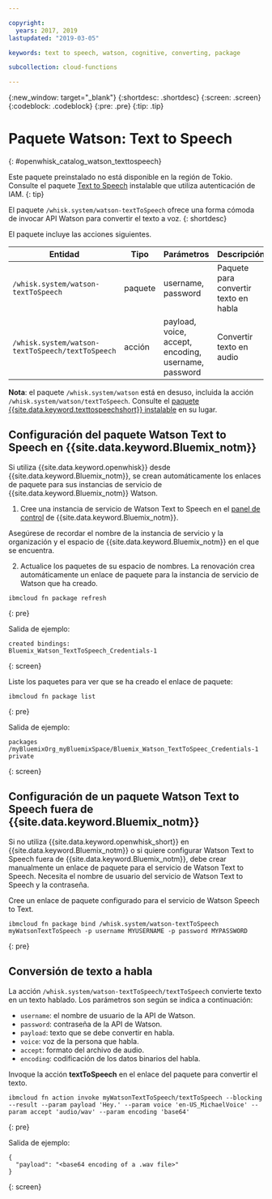 ```yaml
---

copyright:
  years: 2017, 2019
lastupdated: "2019-03-05"

keywords: text to speech, watson, cognitive, converting, package

subcollection: cloud-functions

---
```


{:new_window: target="_blank"}
{:shortdesc: .shortdesc}
{:screen: .screen}
{:codeblock: .codeblock}
{:pre: .pre}
{:tip: .tip}
# Paquete Watson: Text to Speech
{: #openwhisk_catalog_watson_texttospeech}

Este paquete preinstalado no está disponible en la región de Tokio. Consulte el paquete [Text to Speech](/docs/openwhisk?topic=cloud-functions-text-to-speech-package) instalable que utiliza autenticación de IAM. 
{: tip}

El paquete `/whisk.system/watson-textToSpeech` ofrece una forma cómoda de invocar API Watson para convertir el texto a voz.
{: shortdesc}

El paquete incluye las acciones siguientes.

| Entidad | Tipo | Parámetros | Descripción |
| --- | --- | --- | --- |
| `/whisk.system/watson-textToSpeech` | paquete | username, password | Paquete para convertir texto en habla |
| `/whisk.system/watson-textToSpeech/textToSpeech` | acción | payload, voice, accept, encoding, username, password | Convertir texto en audio |

**Nota**: el paquete `/whisk.system/watson` está en desuso, incluida la acción `/whisk.system/watson/textToSpeech`. Consulte el [paquete {{site.data.keyword.texttospeechshort}} instalable](/docs/openwhisk?topic=cloud-functions-text-to-speech-package) en su lugar.

## Configuración del paquete Watson Text to Speech en {{site.data.keyword.Bluemix_notm}}

Si utiliza {{site.data.keyword.openwhisk}} desde {{site.data.keyword.Bluemix_notm}}, se crean automáticamente los enlaces de paquete para sus instancias de servicio de {{site.data.keyword.Bluemix_notm}} Watson.

1. Cree una instancia de servicio de Watson Text to Speech en el [panel de control](http://cloud.ibm.com) de {{site.data.keyword.Bluemix_notm}}.

  Asegúrese de recordar el nombre de la instancia de servicio y la organización y el espacio de
{{site.data.keyword.Bluemix_notm}} en el que se encuentra.

2. Actualice los paquetes de su espacio de nombres. La renovación crea automáticamente un enlace de paquete para la instancia de servicio de Watson que ha creado.
  ```
  ibmcloud fn package refresh
  ```
  {: pre}

  Salida de ejemplo:
  ```
  created bindings:
  Bluemix_Watson_TextToSpeech_Credentials-1
  ```
  {: screen}

  Liste los paquetes para ver que se ha creado el enlace de paquete:
  ```
  ibmcloud fn package list
  ```
  {: pre}

  Salida de ejemplo:
  ```
  packages
  /myBluemixOrg_myBluemixSpace/Bluemix_Watson_TextToSpeec_Credentials-1 private
  ```
  {: screen}

## Configuración de un paquete Watson Text to Speech fuera de {{site.data.keyword.Bluemix_notm}}

Si no utiliza {{site.data.keyword.openwhisk_short}} en {{site.data.keyword.Bluemix_notm}} o si quiere configurar Watson Text to Speech fuera de {{site.data.keyword.Bluemix_notm}}, debe crear manualmente un enlace de paquete para el servicio de Watson Text to Speech. Necesita el nombre de usuario del servicio de Watson Text to Speech y la contraseña.

Cree un enlace de paquete configurado para el servicio de Watson Speech to Text.
```
ibmcloud fn package bind /whisk.system/watson-textToSpeech myWatsonTextToSpeech -p username MYUSERNAME -p password MYPASSWORD
```
{: pre}

## Conversión de texto a habla

La acción `/whisk.system/watson-textToSpeech/textToSpeech` convierte texto en un texto hablado. Los parámetros son según se indica a continuación:

- `username`: el nombre de usuario de la API de Watson.
- `password`: contraseña de la API de Watson.
- `payload`: texto que se debe convertir en habla.
- `voice`: voz de la persona que habla.
- `accept`: formato del archivo de audio.
- `encoding`: codificación de los datos binarios del habla.

Invoque la acción **textToSpeech** en el enlace del paquete para convertir el texto.
```
ibmcloud fn action invoke myWatsonTextToSpeech/textToSpeech --blocking --result --param payload 'Hey.' --param voice 'en-US_MichaelVoice' --param accept 'audio/wav' --param encoding 'base64'
```
{: pre}

Salida de ejemplo:
```
{
  "payload": "<base64 encoding of a .wav file>"
}
```
{: screen}
